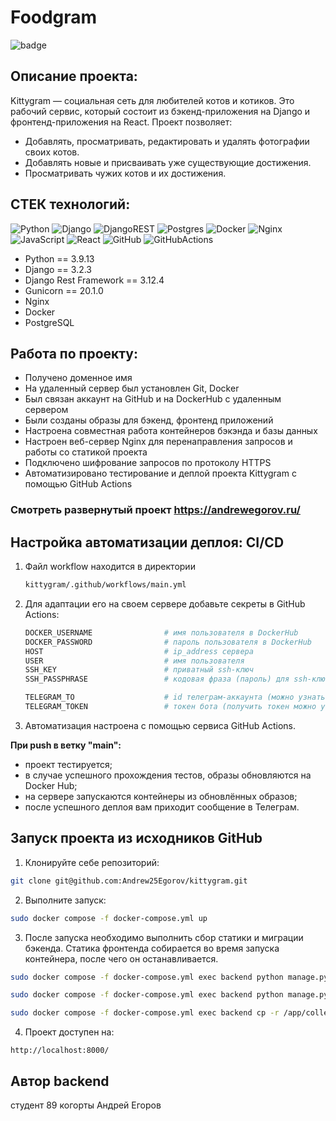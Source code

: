 # Foodgram
![badge](https://github.com/Andrew25Egorov/kittygram_final/actions/workflows/main.yml/badge.svg)

## Описание проекта:
Kittygram — социальная сеть для любителей котов и котиков.
Это рабочий сервис, который состоит из бэкенд-приложения на Django и фронтенд-приложения на React.
Проект позволяет:
- Добавлять, просматривать, редактировать и удалять фотографии своих котов.
- Добавлять новые и присваивать уже существующие достижения. 
- Просматривать чужих котов и их достижения.

## СТЕК технологий:





![Python](https://img.shields.io/badge/python-3670A0?style=for-the-badge&logo=python&logoColor=ffdd54) ![Django](https://img.shields.io/badge/django-%23092E20.svg?style=for-the-badge&logo=django&logoColor=white) ![DjangoREST](https://img.shields.io/badge/DJANGO-REST-ff1709?style=for-the-badge&logo=django&logoColor=white&color=ff1709&labelColor=gray) ![Postgres](https://img.shields.io/badge/postgres-%23316192.svg?style=for-the-badge&logo=postgresql&logoColor=white) ![Docker](https://img.shields.io/badge/docker-%230db7ed.svg?style=for-the-badge&logo=docker&logoColor=white) ![Nginx](https://img.shields.io/badge/nginx-%23009639.svg?style=for-the-badge&logo=nginx&logoColor=white) ![JavaScript](https://img.shields.io/badge/javascript-%23323330.svg?style=for-the-badge&logo=javascript&logoColor=%23F7DF1E) ![React](https://img.shields.io/badge/react%20-%2320232a.svg?&style=for-the-badge&logo=react&logoColor=%2361DAFB)  ![GitHub](https://img.shields.io/badge/github-%23121011.svg?style=for-the-badge&logo=github&logoColor=white) ![GitHubActions](https://img.shields.io/badge/github%20actions-%232671E5.svg?style=for-the-badge&logo=githubactions&logoColor=white)

* Python == 3.9.13
* Django == 3.2.3
* Django Rest Framework == 3.12.4
* Gunicorn == 20.1.0
* Nginx
* Docker
* PostgreSQL

## Работа по проекту:

-  Получено доменное имя
-  На удаленный сервер был установлен Git, Docker
-  Был связан аккаунт на GitHub и на DockerHub с удаленным сервером
-  Были созданы образы для бэкенд, фронтенд приложений
-  Настроена совместная работа контейнеров бэкэнда и базы данных
-  Настроен веб-сервер Nginx для перенаправления запросов и работы со статикой проекта
-  Подключено шифрование запросов по протоколу HTTPS
-  Автоматизировано тестирование и деплой проекта Kittygram с помощью GitHub Actions
 ### Смотреть развернутый проект    <https://andrewegorov.ru/>


## Настройка автоматизации деплоя: CI/CD

1. Файл workflow находится в директории

    ```bash
    kittygram/.github/workflows/main.yml
    ```

2. Для адаптации его на своем сервере добавьте секреты в GitHub Actions:

    ```bash
    DOCKER_USERNAME                # имя пользователя в DockerHub
    DOCKER_PASSWORD                # пароль пользователя в DockerHub
    HOST                           # ip_address сервера
    USER                           # имя пользователя
    SSH_KEY                        # приватный ssh-ключ
    SSH_PASSPHRASE                 # кодовая фраза (пароль) для ssh-ключа

    TELEGRAM_TO                    # id телеграм-аккаунта (можно узнать у @userinfobot, команда /start)
    TELEGRAM_TOKEN                 # токен бота (получить токен можно у @BotFather, /token, имя бота)
    ```
3. Автоматизация настроена с помощью сервиса GitHub Actions.

**При push в ветку "main":**
* проект тестируется;
* в случае успешного прохождения тестов, образы обновляются на Docker Hub;
* на сервере запускаются контейнеры из обновлённых образов;
* после успешного деплоя вам приходит сообщение в Телеграм.


## Запуск проекта из исходников GitHub

1. Клонируйте себе репозиторий: 

```bash 
git clone git@github.com:Andrew25Egorov/kittygram.git
```

2. Выполните запуск:

```bash
sudo docker compose -f docker-compose.yml up
```

3. После запуска необходимо выполнить сбор статики и миграции бэкенда. Статика фронтенда собирается во время запуска контейнера, после чего он останавливается. 

```bash
sudo docker compose -f docker-compose.yml exec backend python manage.py migrate

sudo docker compose -f docker-compose.yml exec backend python manage.py collectstatic

sudo docker compose -f docker-compose.yml exec backend cp -r /app/collected_static/. /static/static/
```

4. Проект доступен на: 

```
http://localhost:8000/
```



## Автор backend 
студент 89 когорты
Андрей Егоров